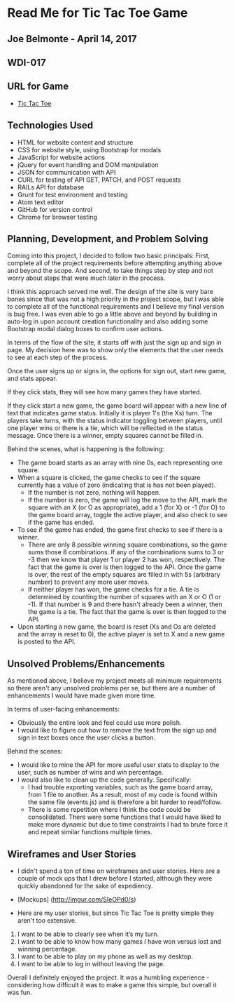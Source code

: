# Read Me for Tic Tac Toe Game
## Joe Belmonte - April 14, 2017
## WDI-017

## URL for Game

-   [Tic Tac Toe](https://joebelmonte.github.io/tic-tac-toe-project/)

## Technologies Used

- HTML for website content and structure
- CSS for website style, using Bootstrap for modals
- JavaScript for website actions
- jQuery for event handling and DOM manipulation
- JSON for communication with API
- CURL for testing of API GET, PATCH, and POST requests
- RAILs API for database
- Grunt for test environment and testing
- Atom text editor
- GitHub for version control
- Chrome for browser testing

## Planning, Development, and Problem Solving

Coming into this project, I decided to follow two basic principals: First, complete
all of the project requirements before attempting anything above and beyond the scope.
And second, to take things step by step and not worry about steps that were much
later in the process.

I think this approach served me well.  The design of the site is very bare bones
since that was not a high priority in the project scope, but I was able to complete
all of the functional requirements and I believe my final version is bug free.  I
was even able to go a little above and beyond by building in auto-log in upon account
creation functionality and also adding some Bootstrap modal dialog boxes to confirm
user actions.

In terms of the flow of the site, it starts off with just the sign up and sign in
page.  My decision here was to show only the elements that the user needs to see at
each step of the process.

Once the user signs up or signs in, the options for sign out, start new game, and
stats appear.

If they click stats, they will see how many games they have started.

If they click start a new game, the game board will appear with a new line of text
that indicates game status.  Initially it is player 1's (the Xs) turn.  The players
take turns, with the status indicator toggling between players, until one player
wins or there is a tie, which will be reflected in the status message. Once there
is a winner, empty squares cannot be filled in.

Behind the scenes, what is happening is the following:
* The game board starts as an array with nine 0s, each representing one square.
* When a square is clicked, the game checks to see if the square currently has a
value of zero (indicating that is has not been played).
  * If the number is not zero, nothing will happen.
  * If the number is zero, the game will log the move to the API, mark the square
    with an X (or O as appropriate), add a 1 (for X) or -1 (for O) to the game
    board array, toggle the active player, and also check to see if the game has
    ended.
* To see if the game has ended, the game first checks to see if there is a winner.
  * There are only 8 possible winning square combinations, so the game sums those
    8 combinations.  If any of the combinations sums to 3 or -3 then we know that
    player 1 or player 2 has won, respectively.  The fact that the game is over
    is then logged to the API.  Once the game is over, the rest of the empty
    squares are filled in with 5s (arbitrary number) to prevent any more user moves.
  * If neither player has won, the game checks for a tie.  A tie is determined by counting
    the number of squares with an X or O (1 or -1).  If that number is 9 and there
    hasn't already been a winner, then the game is a tie.  The fact that the game
    is over is then logged to the API.
* Upon starting a new game, the board is reset (Xs and Os are deleted and the array
  is reset to 0), the active player is set to X and a new game is posted to the API.

## Unsolved Problems/Enhancements

As mentioned above, I believe my project meets all minimum requirements so there
aren't any unsolved problems per se, but there are a number of enhancements I
would have made given more time.

In terms of user-facing enhancements:
* Obviously the entire look and feel could use more polish.
* I would like to figure out how to remove the text from the sign up
  and sign in text boxes once the user clicks a button.

Behind the scenes:
* I would like to mine the API for more useful user stats to display to the user,
  such as number of wins and win percentage.
* I would also like to clean up the code generally.  Specifically:
  * I had trouble exporting variables, such as the game board array, from 1 file to
    another.  As a result, most of my code is found within the same file (events.js)
    and is therefore a bit harder to read/follow.
  * There is some repetition where I think the code could be consolidated.  There
    were some functions that I would have liked to make more dynamic but due to time
    constraints I had to brute force it and repeat similar functions multiple times.

## Wireframes and User Stories

* I didn't spend a ton of time on wireframes and user stories.  Here are a couple
of mock ups that I drew before I started, although they were quickly abandoned
for the sake of expediency.

- [Mockups] (http://imgur.com/SIeOPd0/s)


* Here are my user stories, but since Tic Tac Toe is pretty simple they aren't too
  extensive.

1.	I want to be able to clearly see when it’s my turn.
2.	I want to be able to know how many games I have won versus lost and winning percentage.
3.	I want to be able to play on my phone as well as my desktop.
4.	I want to be able to log in without leaving the page.

Overall I definitely enjoyed the project.  It was a humbling experience - considering
how difficult it was to make a game this simple, but overall it was fun.
